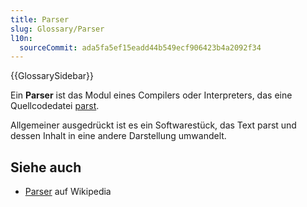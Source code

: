 ```yaml
---
title: Parser
slug: Glossary/Parser
l10n:
  sourceCommit: ada5fa5ef15eadd44b549ecf906423b4a2092f34
---
```


{{GlossarySidebar}}

Ein **Parser** ist das Modul eines Compilers oder Interpreters, das eine Quellcodedatei [parst](/de/docs/Glossary/parse).

Allgemeiner ausgedrückt ist es ein Softwarestück, das Text parst und dessen Inhalt in eine andere Darstellung umwandelt.

## Siehe auch

- [Parser](https://en.wikipedia.org/wiki/Parsing#Parser) auf Wikipedia
